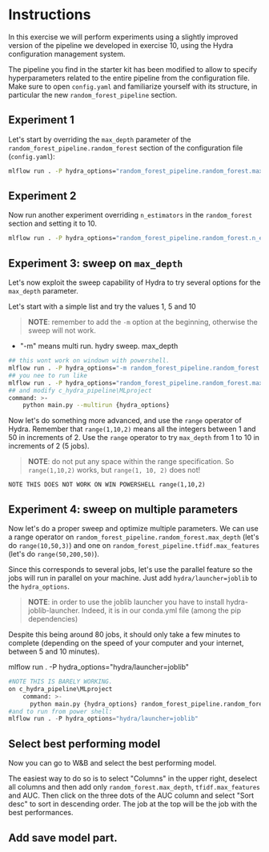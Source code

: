 # Instructions
In this exercise we will perform experiments using a slightly improved version of the pipeline we 
developed in exercise 10, using the Hydra configuration management system.

The pipeline you find in the starter kit has been modified to allow to specify hyperparameters
related to the entire pipeline from the configuration file. Make sure to open ``config.yaml``
and familiarize yourself with its structure, in particular the new ``random_forest_pipeline``
section.

## Experiment 1
Let's start by overriding the ``max_depth`` parameter of the ``random_forest_pipeline.random_forest`` 
section of the configuration file (``config.yaml``):

```bash
mlflow run . -P hydra_options="random_forest_pipeline.random_forest.max_depth=5"
```

## Experiment 2
Now run another experiment overriding ``n_estimators`` in the ``random_forest`` section and setting 
it to 10.
```bash
mlflow run . -P hydra_options="random_forest_pipeline.random_forest.n_estimators=10"
```

## Experiment 3: sweep on ``max_depth``
Let's now exploit the sweep capability of Hydra to try several options for the ``max_depth``
parameter.

Let's start with a simple list and try the values 1, 5 and 10

> **NOTE**: remember to add the ``-m`` option at the beginning, otherwise the sweep will not
> work.

+ "-m" means multi run. hydry sweep.
max_depth
```bash
## this wont work on windown with powershell.
mlflow run . -P hydra_options="-m random_forest_pipeline.random_forest.max_depth=3,4,5"
## you nee to run like
mlflow run . -P hydra_options="random_forest_pipeline.random_forest.max_depth=3,4,5"
## and modify c_hydra_pipeline\MLproject
command: >-
    python main.py --multirun {hydra_options}
```

Now let's do something more advanced, and use the ``range`` operator of Hydra. Remember that
``range(1,10,2)`` means all the integers between 1 and 50 in increments of 2. Use the
``range`` operator to try ``max_depth`` from 1 to 10 in increments of 2 (5 jobs).

> **NOTE**: do not put any space within the range specification. So ``range(1,10,2)`` works, but
> ``range(1, 10, 2)`` does not!

```
NOTE THIS DOES NOT WORK ON WIN POWERSHELL range(1,10,2)
```


## Experiment 4: sweep on multiple parameters
Now let's do a proper sweep and optimize multiple parameters. We can use a range operator on 
``random_forest_pipeline.random_forest.max_depth`` (let's do ``range(10,50,3)``) and one on 
``random_forest_pipeline.tfidf.max_features`` (let's do ``range(50,200,50)``).

Since this corresponds to several jobs, let's use the parallel feature so the jobs will run
in parallel on your machine. Just add ``hydra/launcher=joblib`` to the ``hydra_options``.

> **NOTE**: in order to use the joblib launcher you have to install hydra-joblib-launcher. Indeed, it is
> in our conda.yml file (among the pip dependencies)

Despite this being around 80 jobs, it should only take a few minutes to complete (depending on 
the speed of your computer and your internet, between 5 and 10 minutes).

mlflow run . -P hydra_options="hydra/launcher=joblib"
```python
#NOTE THIS IS BARELY WORKING.
on c_hydra_pipeline\MLproject
    command: >-
      python main.py {hydra_options} random_forest_pipeline.random_forest.max_depth=range(1,10,2) random_forest_pipeline.tfidf.max_features=range(50,200,50) --multirun
#and to run from power shell:
mlflow run . -P hydra_options="hydra/launcher=joblib"
```

## Select best performing model
Now you can go to W&B and select the best performing model.

The easiest way to do so is to select "Columns" in the upper right, deselect all columns and then
add only ``random_forest.max_depth``, ``tfidf.max_features`` and AUC. Then click on the three 
dots of the AUC column and select "Sort desc" to sort in descending order. The job at the top 
will be the job with the best performances.

## Add save model part.